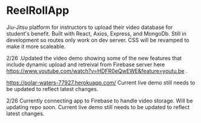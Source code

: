 # ReelRollApp
Jiu-Jitsu platform for instructors to upload their video database for student's benefit.
Built with React, Axios, Express, and MongoDb.
Still in development so routes only work on dev server. 
CSS will be revamped to make it more scaleable.

2/26 .Updated the video demo showing some of the new features that include dynamic upload and retreival from Firebase server here https://www.youtube.com/watch?v=HDFR0eQwEWE&feature=youtu.be .

https://polar-waters-77927.herokuapp.com/     Current live demo still needs to be updated to reflect latest changes. 

2/26
Currently connecting app to Firebase to handle video storage. Will be updating repo soon.
 Current live demo still needs to be updated to reflect latest changes. 
 

